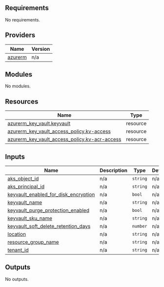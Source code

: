 <!-- BEGIN_TF_DOCS -->
## Requirements

No requirements.

## Providers

| Name | Version |
|------|---------|
| <a name="provider_azurerm"></a> [azurerm](#provider\_azurerm) | n/a |

## Modules

No modules.

## Resources

| Name | Type |
|------|------|
| [azurerm_key_vault.keyvault](https://registry.terraform.io/providers/hashicorp/azurerm/latest/docs/resources/key_vault) | resource |
| [azurerm_key_vault_access_policy.kv-access](https://registry.terraform.io/providers/hashicorp/azurerm/latest/docs/resources/key_vault_access_policy) | resource |
| [azurerm_key_vault_access_policy.kv-acr-access](https://registry.terraform.io/providers/hashicorp/azurerm/latest/docs/resources/key_vault_access_policy) | resource |

## Inputs

| Name | Description | Type | Default | Required |
|------|-------------|------|---------|:--------:|
| <a name="input_aks_object_id"></a> [aks\_object\_id](#input\_aks\_object\_id) | n/a | `string` | n/a | yes |
| <a name="input_aks_principal_id"></a> [aks\_principal\_id](#input\_aks\_principal\_id) | n/a | `string` | n/a | yes |
| <a name="input_keyvault_enabled_for_disk_encryption"></a> [keyvault\_enabled\_for\_disk\_encryption](#input\_keyvault\_enabled\_for\_disk\_encryption) | n/a | `bool` | n/a | yes |
| <a name="input_keyvault_name"></a> [keyvault\_name](#input\_keyvault\_name) | n/a | `string` | n/a | yes |
| <a name="input_keyvault_purge_protection_enabled"></a> [keyvault\_purge\_protection\_enabled](#input\_keyvault\_purge\_protection\_enabled) | n/a | `bool` | n/a | yes |
| <a name="input_keyvault_sku_name"></a> [keyvault\_sku\_name](#input\_keyvault\_sku\_name) | n/a | `string` | n/a | yes |
| <a name="input_keyvault_soft_delete_retention_days"></a> [keyvault\_soft\_delete\_retention\_days](#input\_keyvault\_soft\_delete\_retention\_days) | n/a | `number` | n/a | yes |
| <a name="input_location"></a> [location](#input\_location) | n/a | `string` | n/a | yes |
| <a name="input_resource_group_name"></a> [resource\_group\_name](#input\_resource\_group\_name) | n/a | `string` | n/a | yes |
| <a name="input_tenant_id"></a> [tenant\_id](#input\_tenant\_id) | n/a | `string` | n/a | yes |

## Outputs

No outputs.
<!-- END_TF_DOCS -->